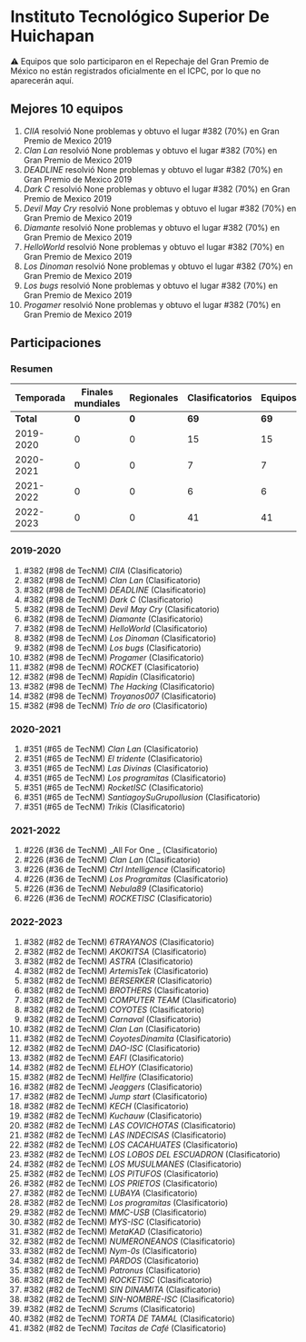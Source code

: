# Instituto Tecnológico Superior De Huichapan

:warning: Equipos que solo participaron en el Repechaje del Gran Premio de México no están registrados oficialmente en el ICPC, por lo que no aparecerán aquí.

## Mejores 10 equipos

1. _CIIA_ resolvió None problemas y obtuvo el lugar #382 (70%) en Gran Premio de Mexico 2019
1. _Clan Lan_ resolvió None problemas y obtuvo el lugar #382 (70%) en Gran Premio de Mexico 2019
1. _DEADLINE_ resolvió None problemas y obtuvo el lugar #382 (70%) en Gran Premio de Mexico 2019
1. _Dark C_ resolvió None problemas y obtuvo el lugar #382 (70%) en Gran Premio de Mexico 2019
1. _Devil May Cry_ resolvió None problemas y obtuvo el lugar #382 (70%) en Gran Premio de Mexico 2019
1. _Diamante_ resolvió None problemas y obtuvo el lugar #382 (70%) en Gran Premio de Mexico 2019
1. _HelloWorld_ resolvió None problemas y obtuvo el lugar #382 (70%) en Gran Premio de Mexico 2019
1. _Los Dinoman_ resolvió None problemas y obtuvo el lugar #382 (70%) en Gran Premio de Mexico 2019
1. _Los bugs_ resolvió None problemas y obtuvo el lugar #382 (70%) en Gran Premio de Mexico 2019
1. _Progamer_ resolvió None problemas y obtuvo el lugar #382 (70%) en Gran Premio de Mexico 2019

## Participaciones

### Resumen

| Temporada | Finales mundiales | Regionales | Clasificatorios | Equipos |
| --- | --- | --- | --- | --- |
| **Total** | **0** | **0** | **69** | **69** |
| 2019-2020 | 0 | 0 | 15 | 15 |
| 2020-2021 | 0 | 0 | 7 | 7 |
| 2021-2022 | 0 | 0 | 6 | 6 |
| 2022-2023 | 0 | 0 | 41 | 41 |

### 2019-2020

1. #382 (#98 de TecNM) _CIIA_ (Clasificatorio)
1. #382 (#98 de TecNM) _Clan Lan_ (Clasificatorio)
1. #382 (#98 de TecNM) _DEADLINE_ (Clasificatorio)
1. #382 (#98 de TecNM) _Dark C_ (Clasificatorio)
1. #382 (#98 de TecNM) _Devil May Cry_ (Clasificatorio)
1. #382 (#98 de TecNM) _Diamante_ (Clasificatorio)
1. #382 (#98 de TecNM) _HelloWorld_ (Clasificatorio)
1. #382 (#98 de TecNM) _Los Dinoman_ (Clasificatorio)
1. #382 (#98 de TecNM) _Los bugs_ (Clasificatorio)
1. #382 (#98 de TecNM) _Progamer_ (Clasificatorio)
1. #382 (#98 de TecNM) _ROCKET_ (Clasificatorio)
1. #382 (#98 de TecNM) _Rapidin_ (Clasificatorio)
1. #382 (#98 de TecNM) _The Hacking_ (Clasificatorio)
1. #382 (#98 de TecNM) _Troyanos007_ (Clasificatorio)
1. #382 (#98 de TecNM) _Trío de oro_ (Clasificatorio)

### 2020-2021

1. #351 (#65 de TecNM) _Clan Lan_ (Clasificatorio)
1. #351 (#65 de TecNM) _El tridente_ (Clasificatorio)
1. #351 (#65 de TecNM) _Las Divinas_ (Clasificatorio)
1. #351 (#65 de TecNM) _Los programitas_ (Clasificatorio)
1. #351 (#65 de TecNM) _RocketISC_ (Clasificatorio)
1. #351 (#65 de TecNM) _SantiagoySuGrupoIlusion_ (Clasificatorio)
1. #351 (#65 de TecNM) _Trikis_ (Clasificatorio)

### 2021-2022

1. #226 (#36 de TecNM) _All For One _ (Clasificatorio)
1. #226 (#36 de TecNM) _Clan Lan_ (Clasificatorio)
1. #226 (#36 de TecNM) _Ctrl Intelligence_ (Clasificatorio)
1. #226 (#36 de TecNM) _Los Programitas_ (Clasificatorio)
1. #226 (#36 de TecNM) _Nebula89_ (Clasificatorio)
1. #226 (#36 de TecNM) _ROCKETISC_ (Clasificatorio)

### 2022-2023

1. #382 (#82 de TecNM) _6TRAYANOS_ (Clasificatorio)
1. #382 (#82 de TecNM) _AKOKITSA_ (Clasificatorio)
1. #382 (#82 de TecNM) _ASTRA_ (Clasificatorio)
1. #382 (#82 de TecNM) _ArtemisTek_ (Clasificatorio)
1. #382 (#82 de TecNM) _BERSERKER_ (Clasificatorio)
1. #382 (#82 de TecNM) _BROTHERS_ (Clasificatorio)
1. #382 (#82 de TecNM) _COMPUTER TEAM_ (Clasificatorio)
1. #382 (#82 de TecNM) _COYOTES_ (Clasificatorio)
1. #382 (#82 de TecNM) _Carnaval_ (Clasificatorio)
1. #382 (#82 de TecNM) _Clan Lan_ (Clasificatorio)
1. #382 (#82 de TecNM) _CoyotesDinamita_ (Clasificatorio)
1. #382 (#82 de TecNM) _DAO-ISC_ (Clasificatorio)
1. #382 (#82 de TecNM) _EAFI_ (Clasificatorio)
1. #382 (#82 de TecNM) _ELHOY_ (Clasificatorio)
1. #382 (#82 de TecNM) _Hellfire_ (Clasificatorio)
1. #382 (#82 de TecNM) _Jeaggers_ (Clasificatorio)
1. #382 (#82 de TecNM) _Jump start_ (Clasificatorio)
1. #382 (#82 de TecNM) _KECH_ (Clasificatorio)
1. #382 (#82 de TecNM) _Kuchauw_ (Clasificatorio)
1. #382 (#82 de TecNM) _LAS COVICHOTAS_ (Clasificatorio)
1. #382 (#82 de TecNM) _LAS INDECISAS_ (Clasificatorio)
1. #382 (#82 de TecNM) _LOS CACAHUATES_ (Clasificatorio)
1. #382 (#82 de TecNM) _LOS LOBOS DEL ESCUADRON_ (Clasificatorio)
1. #382 (#82 de TecNM) _LOS MUSULMANES_ (Clasificatorio)
1. #382 (#82 de TecNM) _LOS PITUFOS_ (Clasificatorio)
1. #382 (#82 de TecNM) _LOS PRIETOS_ (Clasificatorio)
1. #382 (#82 de TecNM) _LUBAYA_ (Clasificatorio)
1. #382 (#82 de TecNM) _Los programitas_ (Clasificatorio)
1. #382 (#82 de TecNM) _MMC-USB_ (Clasificatorio)
1. #382 (#82 de TecNM) _MYS-ISC_ (Clasificatorio)
1. #382 (#82 de TecNM) _MetaKAD_ (Clasificatorio)
1. #382 (#82 de TecNM) _NUMERONEANOS_ (Clasificatorio)
1. #382 (#82 de TecNM) _Nym-0s_ (Clasificatorio)
1. #382 (#82 de TecNM) _PARDOS_ (Clasificatorio)
1. #382 (#82 de TecNM) _Patronus_ (Clasificatorio)
1. #382 (#82 de TecNM) _ROCKETISC_ (Clasificatorio)
1. #382 (#82 de TecNM) _SIN DINAMITA_ (Clasificatorio)
1. #382 (#82 de TecNM) _SIN-NOMBRE-ISC_ (Clasificatorio)
1. #382 (#82 de TecNM) _Scrums_ (Clasificatorio)
1. #382 (#82 de TecNM) _TORTA DE TAMAL_ (Clasificatorio)
1. #382 (#82 de TecNM) _Tacitas de Café_ (Clasificatorio)



